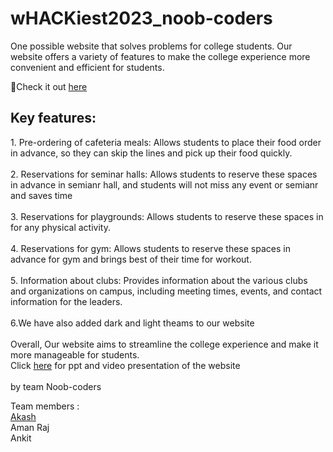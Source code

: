 # wHACKiest2023_noob-coders

One possible website that solves problems for college students. Our website offers a variety of features to make the college experience more convenient and efficient for students.
<br>

🌟Check it out <a href="https://akashb2003.github.io/wHackThon.github.io/">here</a>

<h2>Key features:</h2>
1. Pre-ordering of cafeteria meals: Allows students to place their food order in advance, so they can skip the lines and pick up their food quickly.
<br><br>
2. Reservations for seminar halls: Allows students to reserve these spaces in advance in semianr hall, and students will not miss any event or semianr and saves time 
<br><br>
3. Reservations for playgrounds: Allows students to reserve these spaces in for any physical activity.
<br><br>
4. Reservations for gym: Allows students to reserve these spaces in advance for gym and brings best of their time for workout.
<br><br>
5. Information about clubs: Provides information about the various clubs and organizations on campus, including meeting times, events, and contact information for the leaders.<br><br>
6.We have also added dark and light theams to our website
<br><br>
Overall, Our website aims to streamline the college experience and make it more manageable for students.
<br>
Click <a href="https://drive.google.com/drive/folders/1EY-6XDlC_S2n0d5VN4BKLpEHh2X5dYBK">here</a> for ppt and video presentation of the website
<br><br>by team Noob-coders

Team members :
<br>
<a href="hub.com/akashb2003" >Akash</a> <br>
Aman Raj<br>
Ankit
